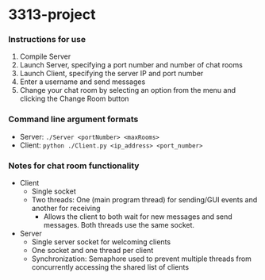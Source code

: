 # 3313-project
### Instructions for use
1. Compile Server
2. Launch Server, specifying a port number and number of chat rooms
3. Launch Client, specifying the server IP and port number
5. Enter a username and send messages
6. Change your chat room by selecting an option from the menu and clicking the Change Room button

### Command line argument formats
- Server: `./Server <portNumber> <maxRooms>`
- Client: `python ./Client.py <ip_address> <port_number>`

### Notes for chat room functionality
* Client
  * Single socket
  * Two threads: One (main program thread) for sending/GUI events and another for receiving
    * Allows the client to both wait for new messages and send messages. Both threads use the same socket.
* Server
  * Single server socket for welcoming clients
  * One socket and one thread per client
  * Synchronization: Semaphore used to prevent multiple threads from concurrently accessing the shared list of clients
